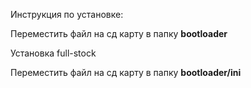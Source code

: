 Инструкция по установке:

Переместить файл на сд карту в папку **bootloader**


Установка full-stock 

Переместить файл на сд карту в папку **bootloader/ini**
